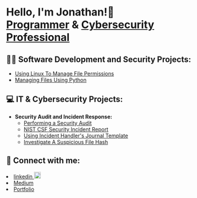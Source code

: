 <h1>Hello, I'm Jonathan!👋 <br/><a href="https://github.com/jalphonseportfolio">Programmer</a> & <a href="https://www.linkedin.com/in/jonathan-alphonse/">Cybersecurity Professional</a></h1>

<h2>👨‍💻 Software Development and Security Projects:</h2>

- [Using Linux To Manage File Permissions](https://github.com/jalphonseportfolio/Using-Linux-To-Manage-File-Permissions/blob/main/)
- [Managing Files Using Python](https://github.com/jalphonseportfolio/Managing-Files-Using-Python/tree/main/)
<!--<b>Data Structures and Algorithms Practice (AlgoExpert)</b>
  - [Praciting DS & Algos in Python](https://github.com/joshmadakor1/Algorithms-Practice)
- <b>Full Stack Web App (React, NodeJS, Azure, and Machine Learning Components)</b>
  - [Image Analysis Middleware](https://github.com/joshmadakor1/4chan-Image-Analysis-Middleware-C964) <b><i>(Potentially NSFW)</b></i>
- <b>PowerShell</b>
  - [Windows EventLog: Failed RDP Logins Source IP to full GeoData Conversion](https://github.com/joshmadakor1/Sentinel-Lab)
  - [JWipe (Disk Wiping Utility)](https://github.com/joshmadakor1/Jwipe.PowerShell)
  - [Active Directory Bulk User Creation](https://github.com/joshmadakor1/AD_PS)
  - [FIM (File Integrity Monitor)](https://github.com/joshmadakor1/PowerShell-Integrity-FIM)
- <b>C# (.NET Desktop Applications)</b>
  - [Ransomware Proof of Concept (Encrypter)](https://github.com/joshmadakor1/EncrypterPOC)
  - [Ransomware Proof of Concept (Decrypter)](https://github.com/joshmadakor1/DecrypterPOC)
  - [Keylogger with Email Capability](https://github.com/joshmadakor1/Key-Logger-With-Email)
- <b>Python</b>-->

<h2>💻 IT & Cybersecurity Projects:</h2>

- <b>Security Audit and Incident Response:</b>
  - [Performing a Security Audit](https://github.com/jalphonseportfolio/Performing-a-security-audit/blob/main/)
  - [NIST CSF Security Incident Report](https://github.com/jalphonseportfolio/NIST-CSF-Security-Incident-Report/blob/main/)
  - [Using Incident Handler's Journal Template](https://github.com/jalphonseportfolio/Using-Incident-Handlers-Journal-Template/blob/main/)
  - [Investigate A Suspicious File Hash](https://github.com/jalphonseportfolio/Investigate-a-Suspicious-File-Hash/blob/main/)
  
<!--- [How to get into Cybersecurity Starting From Zero](https://www.youtube.com/watch?v=a83ASGn_V_s)
- [A Day in the Life of a Cybersecurity Anayst](https://www.youtube.com/watch?v=uHy3oM7NnoU)
- [How to Create a KeyLogger (C#)](https://www.youtube.com/watch?v=N-L9hklSlNk)
- [Ransomware Demonstration (C#)](https://www.youtube.com/watch?v=OfvdQeh79s0)
- [Is WGU Legit?](https://www.youtube.com/watch?v=E2MwRWxDBkA)-->

<h2> 🤳 Connect with me:</h2>
<li><a href="https://www.linkedin.com/in/jonathan-alphonse/"><span class="label">linkedin </span><img width="18px" src="https://files.softicons.com/download/social-media-icons/we-got-icons-by-emil-uzelac/png/32x32/linkedin-icon.png"></a></li>
<li><a href="https://medium.com/@alphonsejf" class="icon brands fa-medium"><span class="label">Medium</span></a></li>
<li><a href="https://jalphonseportfolio.github.io/Portfolio-Website/" class="icon brands fa-medium"><span class="label">Portfolio</span></a></li>

<!--
**joshmadakor1/joshmadakor1** is a ✨ _special_ ✨ repository because its `README.md` (this file) appears on your GitHub profile.

Here are some ideas to get you started:

- 🔭 I’m currently working on ...
- 🌱 I’m currently learning ...
- 👯 I’m looking to collaborate on ...
- 🤔 I’m looking for help with ...
- 💬 Ask me about ...
- 📫 How to reach me: ...
- 😄 Pronouns: ...
- ⚡ Fun fact: ...
-->
